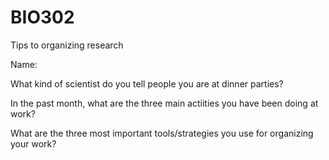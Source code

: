 # BIO302
Tips to organizing research

Name: 

What kind of scientist do you tell people you are at dinner parties? 

In the past month, what are the three main actiities you have been doing at work?

What are the three most important tools/strategies you use for organizing your work?

